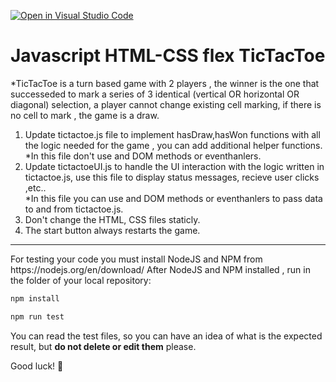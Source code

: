 [![Open in Visual Studio Code](https://classroom.github.com/assets/open-in-vscode-f059dc9a6f8d3a56e377f745f24479a46679e63a5d9fe6f495e02850cd0d8118.svg)](https://classroom.github.com/online_ide?assignment_repo_id=6167583&assignment_repo_type=AssignmentRepo)
# Javascript HTML-CSS flex TicTacToe
*TicTacToe is a turn based game with 2 players , the winner is the one that successeded to mark a series of 3 identical (vertical OR horizontal OR diagonal) selection, a player cannot change existing cell marking, if there is no cell to mark , the game is a draw.
1. Update tictactoe.js file to implement hasDraw,hasWon functions with all the logic needed for the game , you can add additional helper functions.<br/>
*In this file don't use and DOM methods or eventhanlers.
2. Update tictactoeUI.js to handle the UI interaction with the logic written in tictactoe.js, use this file to display status messages, recieve user clicks ,etc..<br/>
*In this file you can use and DOM methods or eventhanlers to pass data to and from tictactoe.js.
3. Don't change the HTML, CSS files staticly.
4. The start button always restarts the game.

<hr/>
For testing your code you must install NodeJS and NPM from https://nodejs.org/en/download/
After NodeJS and NPM installed , run in the folder of your local repository: 

```sh
npm install

npm run test

```

You can read the test files, so you can have an idea of what is the expected result, but **do not delete or edit them** please.

Good luck! 🚀